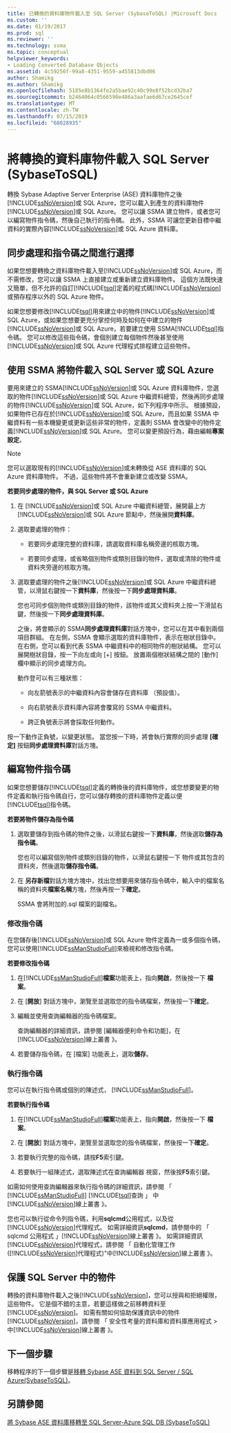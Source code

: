 ```yaml
---
title: 已轉換的資料庫物件載入至 SQL Server (SybaseToSQL) |Microsoft Docs
ms.custom: ''
ms.date: 01/19/2017
ms.prod: sql
ms.reviewer: ''
ms.technology: ssma
ms.topic: conceptual
helpviewer_keywords:
- Loading Converted Database Objects
ms.assetid: 4c59256f-99a8-4351-9559-a455813dbd06
author: Shamikg
ms.author: Shamikg
ms.openlocfilehash: 5185e8b1364fe2a5bae92c40c99e8f52bcd32ba7
ms.sourcegitcommit: b2464064c0566590e486a3aafae6d67ce2645cef
ms.translationtype: MT
ms.contentlocale: zh-TW
ms.lasthandoff: 07/15/2019
ms.locfileid: "68028935"
---
```

# <a name="loading-converted-database-objects-into-sql-server-sybasetosql"></a>將轉換的資料庫物件載入 SQL Server (SybaseToSQL)
轉換 Sybase Adaptive Server Enterprise (ASE) 資料庫物件之後[!INCLUDE[ssNoVersion](../../includes/ssnoversion-md.md)]或 SQL Azure，您可以載入到產生的資料庫物件[!INCLUDE[ssNoVersion](../../includes/ssnoversion-md.md)]或 SQL Azure。 您可以讓 SSMA 建立物件，或者您可以編寫物件指令碼，然後自己執行的指令碼。 此外，SSMA 可讓您更新目標中繼資料的實際內容[!INCLUDE[ssNoVersion](../../includes/ssnoversion-md.md)]或 SQL Azure 資料庫。  
  
## <a name="choosing-between-synchronization-and-scripts"></a>同步處理和指令碼之間進行選擇  
如果您想要轉換之資料庫物件載入至[!INCLUDE[ssNoVersion](../../includes/ssnoversion-md.md)]或 SQL Azure，而不需修改，您可以讓 SSMA 上直接建立或重新建立資料庫物件。 這個方法既快速又簡單，但不允許的自訂[!INCLUDE[tsql](../../includes/tsql-md.md)]定義的程式碼[!INCLUDE[ssNoVersion](../../includes/ssnoversion-md.md)]或預存程序以外的 SQL Azure 物件。  
  
如果您想要修改[!INCLUDE[tsql](../../includes/tsql-md.md)]用來建立中的物件[!INCLUDE[ssNoVersion](../../includes/ssnoversion-md.md)]或 SQL Azure，或如果您想要更充分掌控何時及如何在中建立的物件[!INCLUDE[ssNoVersion](../../includes/ssnoversion-md.md)]或 SQL Azure，若要建立使用 SSMA[!INCLUDE[tsql](../../includes/tsql-md.md)]指令碼。 您可以修改這些指令碼，會個別建立每個物件然後甚至使用[!INCLUDE[ssNoVersion](../../includes/ssnoversion-md.md)]或 SQL Azure 代理程式排程建立這些物件。  
  
## <a name="using-ssma-to-load-objects-into-sql-server-or-sql-azure"></a>使用 SSMA 將物件載入 SQL Server 或 SQL Azure  
要用來建立的 SSMA[!INCLUDE[ssNoVersion](../../includes/ssnoversion-md.md)]或 SQL Azure 資料庫物件，您選取的物件[!INCLUDE[ssNoVersion](../../includes/ssnoversion-md.md)]或 SQL Azure 中繼資料總管，然後再同步處理的物件[!INCLUDE[ssNoVersion](../../includes/ssnoversion-md.md)]或 SQL Azure，如下列程序中所示。 根據預設，如果物件已存在於[!INCLUDE[ssNoVersion](../../includes/ssnoversion-md.md)]或 SQL Azure，而且如果 SSMA 中繼資料有一些本機變更或更新這些非常的物件，定義則 SSMA 會改變中的物件定義[!INCLUDE[ssNoVersion](../../includes/ssnoversion-md.md)]或 SQL Azure。 您可以變更預設行為，藉由編輯**專案設定**。  
  
> [!NOTE]  
> 您可以選取現有的[!INCLUDE[ssNoVersion](../../includes/ssnoversion-md.md)]或未轉換從 ASE 資料庫的 SQL Azure 資料庫物件。 不過，這些物件將不會重新建立或改變 SSMA。  
  
**若要同步處理的物件，與 SQL Server 或 SQL Azure**  
  
1.  在 [!INCLUDE[ssNoVersion](../../includes/ssnoversion-md.md)]或 SQL Azure 中繼資料總管，展開最上方[!INCLUDE[ssNoVersion](../../includes/ssnoversion-md.md)]或 SQL Azure 節點中，然後展開**資料庫**。  
  
2.  選取要處理的物件：  
  
    -   若要同步處理完整的資料庫，請選取資料庫名稱旁邊的核取方塊。  
  
    -   若要同步處理，或省略個別物件或類別目錄的物件，選取或清除的物件或資料夾旁邊的核取方塊。  
  
3.  選取要處理的物件之後[!INCLUDE[ssNoVersion](../../includes/ssnoversion-md.md)]或 SQL Azure 中繼資料總管，以滑鼠右鍵按一下**資料庫**，然後按一下**同步處理資料庫**。  
  
    您也可同步個別物件或類別目錄的物件，該物件或其父資料夾上按一下滑鼠右鍵，然後按一下**同步處理資料庫**。  
  
    之後，將會顯示的 SSMA**同步處理資料庫**對話方塊中，您可以在其中看到兩個項目群組。 在左側，SSMA 會顯示選取的資料庫物件，表示在樹狀目錄中。 在右側，您可以看到代表 SSMA 中繼資料中的相同物件的樹狀結構。 您可以展開樹狀目錄，按一下向左或向 [+] 按鈕。 放置兩個樹狀結構之間的 [動作] 欄中顯示的同步處理方向。  
  
    動作登可以有三種狀態：  
  
    -   向左箭號表示的中繼資料內容會儲存在資料庫 （預設值）。  
  
    -   向右箭號表示資料庫內容將會覆寫的 SSMA 中繼資料。  
  
    -   跨正負號表示將會採取任何動作。  
  
按一下動作正負號，以變更狀態。 當您按一下時，將會執行實際的同步處理 **[確定]** 按鈕**同步處理資料庫**對話方塊。  
  
## <a name="scripting-objects"></a>編寫物件指令碼  
如果您想要儲存[!INCLUDE[tsql](../../includes/tsql-md.md)]定義的轉換後的資料庫物件，或您想要變更的物件定義和執行指令碼自行，您可以儲存轉換的資料庫物件定義以便[!INCLUDE[tsql](../../includes/tsql-md.md)]指令碼。  
  
**若要將物件儲存為指令碼**  
  
1.  選取要儲存到指令碼的物件之後，以滑鼠右鍵按一下**資料庫**，然後選取**儲存為指令碼**。  
  
    您也可以編寫個別物件或類別目錄的物件，以滑鼠右鍵按一下 物件或其包含的資料夾，然後選取**儲存指令碼**。  
  
2.  在 **另存新檔**對話方塊方塊中，找出您想要用來儲存指令碼中，輸入中的檔案名稱的資料夾**檔案名稱**方塊，然後再按一下**確定**。  
  
    SSMA 會將附加的.sql 檔案的副檔名。  
  
### <a name="modifying-scripts"></a>修改指令碼  
在您儲存後[!INCLUDE[ssNoVersion](../../includes/ssnoversion-md.md)]或 SQL Azure 物件定義為一或多個指令碼，您可以使用[!INCLUDE[ssManStudioFull](../../includes/ssmanstudiofull-md.md)]來檢視和修改指令碼。  
  
**若要修改指令碼**  
  
1.  在[!INCLUDE[ssManStudioFull](../../includes/ssmanstudiofull-md.md)]**檔案**功能表上，指向**開啟**，然後按一下 **檔案**。  
  
2.  在 [**開放**] 對話方塊中，瀏覽至並選取您的指令碼檔案，然後按一下**確定**。  
  
3.  編輯並使用查詢編輯器的指令碼檔案。  
  
    查詢編輯器的詳細資訊，請參閱 [編輯器便利命令和功能]，在[!INCLUDE[ssNoVersion](../../includes/ssnoversion-md.md)]線上叢書 》。  
  
4.  若要儲存指令碼，在 [檔案] 功能表上，選取**儲存**。  
  
### <a name="running-scripts"></a>執行指令碼  
您可以在執行指令碼或個別的陳述式， [!INCLUDE[ssManStudioFull](../../includes/ssmanstudiofull-md.md)]。  
  
**若要執行指令碼**  
  
1.  在[!INCLUDE[ssManStudioFull](../../includes/ssmanstudiofull-md.md)]**檔案**功能表上，指向**開啟**，然後按一下 **檔案**。  
  
2.  在 [**開放**] 對話方塊中，瀏覽至並選取您的指令碼檔案，然後按一下**確定**。  
  
3.  若要執行完整的指令碼，請按**F5**索引鍵。  
  
4.  若要執行一組陳述式，選取陳述式在查詢編輯器 視窗，然後按**F5**索引鍵。  
  
如需如何使用查詢編輯器來執行指令碼的詳細資訊，請參閱 「 [!INCLUDE[ssManStudioFull](../../includes/ssmanstudiofull-md.md)] [!INCLUDE[tsql](../../includes/tsql-md.md)]查詢 」 中[!INCLUDE[ssNoVersion](../../includes/ssnoversion-md.md)]線上叢書 》。  
  
您也可以執行從命令列指令碼，利用**sqlcmd**公用程式，以及從[!INCLUDE[ssNoVersion](../../includes/ssnoversion-md.md)]代理程式。 如需詳細資訊**sqlcmd**，請參閱中的 「 sqlcmd 公用程式 」[!INCLUDE[ssNoVersion](../../includes/ssnoversion-md.md)]線上叢書 》。 如需詳細資訊[!INCLUDE[ssNoVersion](../../includes/ssnoversion-md.md)]代理程式，請參閱 「 自動化管理工作 ([!INCLUDE[ssNoVersion](../../includes/ssnoversion-md.md)]代理程式)"中[!INCLUDE[ssNoVersion](../../includes/ssnoversion-md.md)]線上叢書 》。  
  
## <a name="securing-objects-in-sql-server"></a>保護 SQL Server 中的物件  
轉換的資料庫物件載入之後[!INCLUDE[ssNoVersion](../../includes/ssnoversion-md.md)]，您可以授與和拒絕權限，這些物件。 它是個不錯的主意，若要這樣做之前移轉資料至[!INCLUDE[ssNoVersion](../../includes/ssnoversion-md.md)]。 如需有關如何協助保護資訊中的物件[!INCLUDE[ssNoVersion](../../includes/ssnoversion-md.md)]，請參閱 「 安全性考量的資料庫和資料庫應用程式 > 中[!INCLUDE[ssNoVersion](../../includes/ssnoversion-md.md)]線上叢書 》。  
  
## <a name="next-step"></a>下一個步驟  
移轉程序的下一個步驟是[移轉 Sybase ASE 資料到 SQL Server / SQL Azure(SybaseToSQL)](https://msdn.microsoft.com/54a39f5e-9250-4387-a3ae-eae47c799811)。  
  
## <a name="see-also"></a>另請參閱  
[將 Sybase ASE 資料庫移轉至 SQL Server-Azure SQL DB &#40;SybaseToSQL&#41;](../../ssma/sybase/migrating-sybase-ase-databases-to-sql-server-azure-sql-db-sybasetosql.md)  
  
